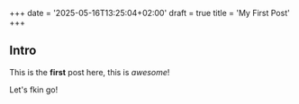+++
date = '2025-05-16T13:25:04+02:00'
draft = true
title = 'My First Post'
+++
## Intro

This is the **first** post here, this is *awesome*!

Let's fkin go!
